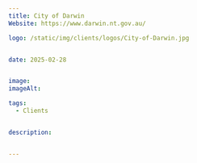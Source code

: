 ```yaml
---
title: City of Darwin
Website: https://www.darwin.nt.gov.au/

logo: /static/img/clients/logos/City-of-Darwin.jpg


date: 2025-02-28


image: 
imageAlt: 

tags:
  - Clients


description: 


---
```












